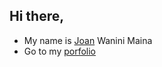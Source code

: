 ## Hi there, 
- My name is [Joan](https://www.linkedin.com/in/joan-wanini-maina-8192a9212/) Wanini Maina
- Go to my [porfolio](https://joan-wanini-maina.vercel.app/)

